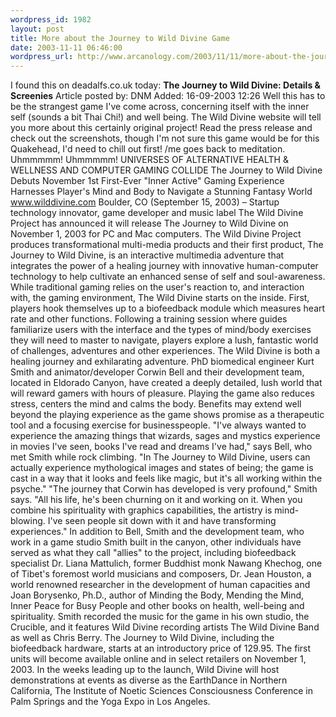 ```yaml
--- 
wordpress_id: 1982
layout: post
title: More about the Journey to Wild Divine Game
date: 2003-11-11 06:46:00
wordpress_url: http://www.arcanology.com/2003/11/11/more-about-the-journey-to-wild-divine-game/
---
```

I found this on deadalfs.co.uk today: <strong>The Journey to Wild Divine: Details & Screenies</strong> Article posted by: DNM Added: 16-09-2003 12:26 Well this has to be the strangest game I've come across, concerning itself with the inner self (sounds a bit Thai Chi!) and well being. The Wild Divine website will tell you more about this certainly original project! Read the press release and check out the screenshots, though I'm not sure this game would be for this Quakehead, I'd need to chill out first! /me goes back to meditation. Uhmmmmm! Uhmmmmm! UNIVERSES OF ALTERNATIVE HEALTH & WELLNESS AND COMPUTER GAMING COLLIDE The Journey to Wild Divine Debuts November 1st First-Ever "Inner Active" Gaming Experience Harnesses Player's Mind and Body to Navigate a Stunning Fantasy World www.wilddivine.com Boulder, CO (September 15, 2003) – Startup technology innovator, game developer and music label The Wild Divine Project has announced it will release The Journey to Wild Divine on November 1, 2003 for PC and Mac computers. The Wild Divine Project produces transformational multi-media products and their first product, The Journey to Wild Divine, is an interactive multimedia adventure that integrates the power of a healing journey with innovative human-computer technology to help cultivate an enhanced sense of self and soul-awareness. While traditional gaming relies on the user's reaction to, and interaction with, the gaming environment, The Wild Divine starts on the inside. First, players hook themselves up to a biofeedback module which measures heart rate and other functions. Following a training session where guides familiarize users with the interface and the types of mind/body exercises they will need to master to navigate, players explore a lush, fantastic world of challenges, adventures and other experiences. The Wild Divine is both a healing journey and exhilarating adventure. PhD biomedical engineer Kurt Smith and animator/developer Corwin Bell and their development team, located in Eldorado Canyon, have created a deeply detailed, lush world that will reward gamers with hours of pleasure. Playing the game also reduces stress, centers the mind and calms the body. Benefits may extend well beyond the playing experience as the game shows promise as a therapeutic tool and a focusing exercise for businesspeople. "I've always wanted to experience the amazing things that wizards, sages and mystics experience in movies I've seen, books I've read and dreams I've had," says Bell, who met Smith while rock climbing. "In The Journey to Wild Divine, users can actually experience mythological images and states of being; the game is cast in a way that it looks and feels like magic, but it's all working within the psyche." "The journey that Corwin has developed is very profound," Smith says. "All his life, he's been churning on it and working on it. When you combine his spirituality with graphics capabilities, the artistry is mind-blowing. I've seen people sit down with it and have transforming experiences." In addition to Bell, Smith and the development team, who work in a game studio Smith built in the canyon, other individuals have served as what they call "allies" to the project, including biofeedback specialist Dr. Liana Mattulich, former Buddhist monk Nawang Khechog, one of Tibet's foremost world musicians and composers, Dr. Jean Houston, a world renowned researcher in the development of human capacities and Joan Borysenko, Ph.D., author of Minding the Body, Mending the Mind, Inner Peace for Busy People and other books on health, well-being and spirituality. Smith recorded the music for the game in his own studio, the Crucible, and it features Wild Divine recording artists The Wild Divine Band as well as Chris Berry. The Journey to Wild Divine, including the biofeedback hardware, starts at an introductory price of 129.95. The first units will become available online and in select retailers on November 1, 2003. In the weeks leading up to the launch, Wild Divine will host demonstrations at events as diverse as the EarthDance in Northern California, The Institute of Noetic Sciences Consciousness Conference in Palm Springs and the Yoga Expo in Los Angeles.